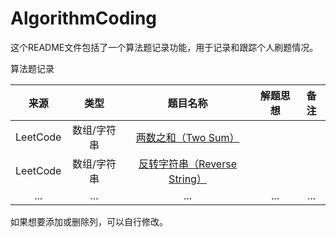 # AlgorithmCoding
这个README文件包括了一个算法题记录功能，用于记录和跟踪个人刷题情况。

算法题记录

|   来源   |    类型    | 题目名称 | 解题思想 | 备注 |
| :------: | :--------: | :------: | :------: | :--: |
| LeetCode | 数组/字符串 | [两数之和（Two Sum）](https://leetcode-cn.com/problems/two-sum/) | | |
| LeetCode | 数组/字符串 | [反转字符串（Reverse String）](https://leetcode-cn.com/problems/reverse-string/) | | |
|  ...   |      ...      |    ...   |    ...   |  ... |

如果想要添加或删除列，可以自行修改。

